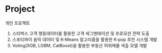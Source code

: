 # Project
개인 프로젝트
1. 스타벅스 고객 행동데이터를 활용한 고객 세그멘테이션 및 프로모션 전략 도출
2. 스포티파이 음악 데이터 및 K-Means 알고리즘을 활용한 K-pop 추천 시스템 개발
3. Voting(XGB, LGBM, CatBoost)을 활용한 부동산 허위매물 색출 모델 개발
